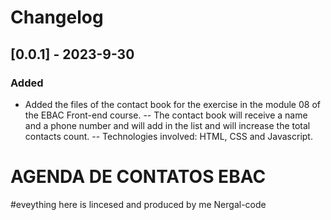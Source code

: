 # Changelog

## [0.0.1] - 2023-9-30

### Added

-   Added the files of the contact book for the exercise in the module 08 of the EBAC Front-end course.
    -- The contact book will receive a name and a phone number and will add in the list and will increase the total contacts count.
    -- Technologies involved: HTML, CSS and Javascript.


# AGENDA DE CONTATOS EBAC

#eveything here is lincesed and produced by me Nergal-code